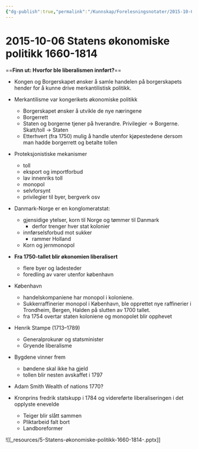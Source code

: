 ```yaml
---
{"dg-publish":true,"permalink":"/Kunnskap/Forelesningsnotater/2015-10-06 Statens økonomiske politikk 1660-1814/","tags":["hi110","forelesning"]}
---
```



# 2015-10-06 Statens økonomiske politikk 1660-1814
==**Finn ut: Hvorfor ble liberalismen innført?**==

* Kongen og Borgerskapet ønsker å samle handelen på borgerskapets hender for å kunne drive merkantilistisk politikk.
* Merkantilisme var kongerikets økonomiske politikk
	* Borgerskapet ønsker å utvikle de nye næringene
	* Borgerrett
	* Staten og borgerne tjener på hverandre. Privilegier -> Borgerne. Skatt/toll -> Staten
	* Etterhvert (fra 1750) mulig å handle utenfor kjøpestedene dersom man hadde borgerrett og betalte tollen
* Proteksjonistiske mekanismer
	* toll
	* eksport og importforbud
	* lav innenriks toll
	* monopol
	* selvforsynt
	* privilegier til byer, bergverk osv
* Danmark-Norge er en konglomeratstat: 
	* gjensidige ytelser, korn til Norge og tømmer til Danmark
		* derfor trenger hver stat kolonier
	* innførselsforbud mot sukker
		* rammer Holland
	* Korn og jernmonopol
* **Fra 1750-tallet blir økonomien liberalisert**
	
	* flere byer og ladesteder
	* foredling av varer utenfor københavn
	
* København
	* handelskompaniene har monopol i koloniene.
	* Sukkerraffinerier monopol i København, ble opprettet nye raffinerier i Trondheim, Bergen, Halden på slutten av 1700 tallet.
	* fra 1754 overtar staten koloniene og monopolet blir opphevet
* Henrik Stampe (1713–1789)
	* Generalprokurør og statsminister
	* Gryende liberalisme
* Bygdene vinner frem
	* bøndene skal ikke ha gjeld
	* tollen blir nesten avskaffet i 1797
* Adam Smith Wealth of nations 1770?
* Kronprins fredrik statskupp i 1784 og videreførte liberaliseringen i det opplyste enevelde 
	* Teiger blir slått sammen
	* Pliktarbeid falt bort
	* Landboreformer

![[_resources/5-Statens-økonomiske-politikk-1660-1814-.pptx]]
